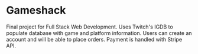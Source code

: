 # Gameshack

Final project for Full Stack Web Development. 
Uses Twitch's IGDB to populate database with game and platform information. Users can create an account and will be able to place orders. Payment is handled with Stripe API. 
